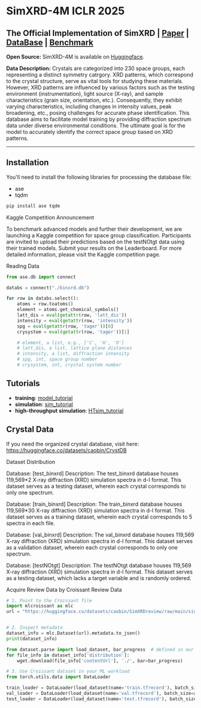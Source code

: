 # SimXRD-4M ICLR 2025

## The Official Implementation of SimXRD | [Paper](https://openreview.net/forum?id=mkuB677eMM) | [DataBase](https://huggingface.co/AI4Spectro) | [Benchmark](https://github.com/compasszzn/XRDBench)

**Open Source:** SimXRD-4M is available on [Huggingface](https://huggingface.co/AI4Spectro).

**Data Description:** Crystals are categorized into 230 space groups, each representing a distinct symmetry catrgory. XRD patterns, which correspond to the crystal structure, serve as vital tools for studying these materials. However, XRD patterns are influenced by various factors such as the testing environment (instrumentation), light source (X-ray), and sample characteristics (grain size, orientation, etc.). Consequently, they exhibit varying characteristics, including changes in intensity values, peak broadening, etc., posing challenges for accurate phase identification. This database aims to facilitate model training by providing diffraction spectrum data under diverse environmental conditions. The ultimate goal is for the model to accurately identify the correct space group based on XRD patterns.

---

## Installation

You'll need to install the following libraries for processing the database file:

- ase
- tqdm

```bash
pip install ase tqdm
```

Kaggle Competition Announcement

To benchmark advanced models and further their development, we are launching a Kaggle competition for space group classification. Participants are invited to upload their predictions based on the testNOtgt data using their trained models. Submit your results on the Leaderboard.
For more detailed information, please visit the Kaggle competition page.

Reading Data
```Python
from ase.db import connect

databs = connect("./binxrd.db")

for row in databs.select():
    atoms = row.toatoms()
    element = atoms.get_chemical_symbols()
    latt_dis = eval(getattr(row, 'latt_dis'))
    intensity = eval(getattr(row, 'intensity'))
    spg = eval(getattr(row, 'tager'))[0]
    crysystem = eval(getattr(row, 'tager'))[1]

    # element, a list, e.g., ['C', 'H', 'O']
    # latt_dis, a list, lattice plane distances
    # intensity, a list, diffraction intensity
    # spg, int, space group number
    # crysystem, int, crystal system number
```

## Tutorials
- **training**: [model_tutorial](./tutorial/template.ipynb)
- **simulation**: [sim_tutorial](./sim/XRD.ipynb)
- **high-throughput simulation**: [HTsim_tutorial](./sim/tutorial_sim.ipynb)

## Crystal Data
If you need the organized crystal database, visit here: https://huggingface.co/datasets/caobin/CrystDB

Dataset Distribution

Database: [test_binxrd]
Description: The test_binxrd database houses 119,569*2 X-ray diffraction (XRD) simulation spectra in d-I format. This dataset serves as a testing dataset, wherein each crystal corresponds to only one spectrum.

Database: [train_binxrd]
Description: The train_binxrd database houses 119,569*30 X-ray diffraction (XRD) simulation spectra in d-I format. This dataset serves as a training dataset, wherein each crystal corresponds to 5 spectra in each file.

Database: [val_binxrd]
Description: The val_binxrd database houses 119,569 X-ray diffraction (XRD) simulation spectra in d-I format. This dataset serves as a validation dataset, wherein each crystal corresponds to only one spectrum.

Database: [testNOtgt]
Description: The testNOtgt database houses 119,569 X-ray diffraction (XRD) simulation spectra in d-I format. This dataset serves as a testing dataset, which lacks a target variable and is randomly ordered.


Acquire Review Data by Croissant
Review Data
```Python
# 1. Point to the Croissant file
import mlcroissant as mlc
url = "https://huggingface.co/datasets/caobin/SimXRDreview/raw/main/simxrd_croissant.json"


# 2. Inspect metadata
dataset_info = mlc.Dataset(url).metadata.to_json()
print(dataset_info)

from dataset.parse import load_dataset, bar_progress  # defined in our github: https://github.com/compasszzn/XRDBench/blob/main/dataset/parse.py
for file_info in dataset_info['distribution']:
    wget.download(file_info['contentUrl'], './', bar=bar_progress)

# 3. Use Croissant dataset in your ML workload
from torch.utils.data import DataLoader

train_loader = DataLoader(load_dataset(name='train.tfrecord'), batch_size=args.batch_size, shuffle=True, num_workers=args.num_workers)
val_loader = DataLoader(load_dataset(name='val.tfrecord'), batch_size=args.batch_size, shuffle=True, num_workers=args.num_workers, drop_last=False)
test_loader = DataLoader(load_dataset(name='test.tfrecord'), batch_size=args.batch_size, shuffle=False, num_workers=args.num_workers, drop_last=False)
```
